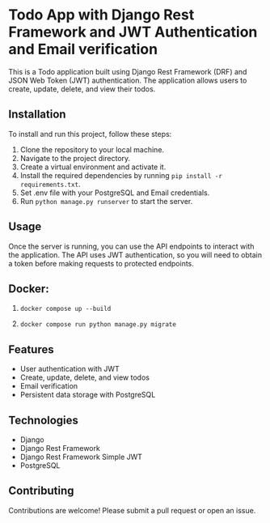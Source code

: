 # Todo App with Django Rest Framework and JWT Authentication and Email verification

This is a Todo application built using Django Rest Framework (DRF) and JSON Web Token (JWT) authentication. The application allows users to create, update, delete, and view their todos.


## Installation

To install and run this project, follow these steps:

1. Clone the repository to your local machine.
2. Navigate to the project directory.
3. Create a virtual environment and activate it.
4. Install the required dependencies by running `pip install -r requirements.txt`.
5. Set .env file with your PostgreSQL and Email credentials.
6. Run `python manage.py runserver` to start the server.

## Usage

Once the server is running, you can use the API endpoints to interact with the application. The API uses JWT authentication, so you will need to obtain a token before making requests to protected endpoints.


## Docker:
1. 
   ```
   docker compose up --build
   ```
2. 
   ```
   docker compose run python manage.py migrate
   ```


## Features

- User authentication with JWT
- Create, update, delete, and view todos
- Email verification
- Persistent data storage with PostgreSQL

## Technologies

- Django
- Django Rest Framework
- Django Rest Framework Simple JWT
- PostgreSQL

## Contributing

Contributions are welcome! Please submit a pull request or open an issue.

